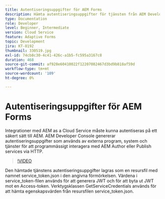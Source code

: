```yaml
---
title: Autentiseringsuppgifter för AEM Forms
description: Hämta autentiseringsuppgifter för tjänsten från AEM Developer Console.
type: Documentation
role: Developer
level: Beginner, Intermediate
version: Cloud Service
feature: Adaptive Forms
topic: Development
jira: KT-8192
thumbnail: 330519.jpg
exl-id: 74cb8c30-4c41-426c-a1b5-fc595a3167c8
duration: 468
source-git-commit: af928e60410022f12207082467d3bd9b818af59d
workflow-type: tm+mt
source-wordcount: '109'
ht-degree: 0%

---
```


# Autentiseringsuppgifter för AEM Forms

Integrationer med AEM as a Cloud Service måste kunna autentiseras på ett säkert sätt till AEM. AEM Developer Console genererar autentiseringsuppgifter som används av externa program, system och tjänster för att programmässigt interagera med AEM Author eller Publish services via HTTP.

>[!VIDEO](https://video.tv.adobe.com/v/330519?quality=12&learn=on)

Den hämtade tjänstens autentiseringsuppgifter lagras som en resursfil med namnet service_token.json i den angivna förmörkelsen. Värdena i service_token-filen används för att generera JWT och för att byta ut JWT mot en Access-token. Verktygsklassen GetServiceCredentials används för att hämta egenskapsvärden från resursfilen service_token.json.
